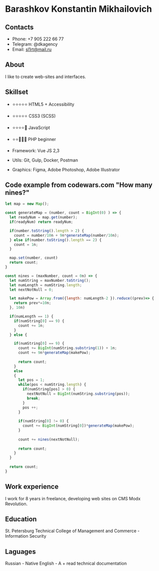 # Barashkov Konstantin Mikhailovich

## Contacts
* Phone: +7 905 222 66 77
* Telegram: @dkagency
* Email: sl1rt@mail.ru

## About 
I like to create web-sites and interfaces.

## Skillset
* ⭐⭐⭐⭐⭐ HTML5 + Accessibility
* ⭐⭐⭐⭐⭐ CSS3 (SCSS)
* ⭐⭐⭐⭐📕 JavaScript
* ⭐⭐📕📕📕 PHP beginner

* Framework: Vue JS 2,3
* Utils: Git, Gulp, Docker, Postman
* Graphics: Figma, Adobe Photoshop, Adobe Illustrator

## Code example from codewars.com "How many nines?"

```javascript
let map = new Map();

const generateMap = (number, count = BigInt(0) ) => {
  let readyNum = map.get(number);
  if(readyNum) return readyNum;

  if(number.toString().length > 2) {
    count = number/10n + 9n*generateMap(number/10n);
  } else if(number.toString().length == 2) {
    count = 1n;
  }

  map.set(number, count)
  return count;
}

const nines = (maxNumber, count = 0n) => {
  let numString = maxNumber.toString();  
  let numLength = numString.length;
  let nextNotNull = 0;

  let makePow = Array.from({length: numLength-2 }).reduce((prev)=> {
    return prev*=10n;
  }, 10n)

  if(numLength == 1) {
    if(numString[0] == 9) {
      count += 1n;
    }
  } else {

    if(numString[0] == 9) {
      count += BigInt(numString.substring(1)) + 1n;
      count += 9n*generateMap(makePow);
      
      return count;
    }
    else
    {
      let pos = 1;
      while(pos < numString.length) {
        if(numString[pos] > 0) {
          nextNotNull = BigInt(numString.substring(pos));        
          break;
        }     
        pos ++;
      }
                  
      if(numString[0] != 0) {
        count += BigInt(numString[0])*generateMap(makePow); 
      }
      
      count += nines(nextNotNull);   
      
      return count;
    }  
  }
    
  return count;
}
```

## Work experience
I work for 8 years in freelance, developing web sites on CMS Modx Revolution.

## Education
St. Petersburg Technical College of Management and Commerce - Information Security

## Laguages
Russian - Native
English - A + read technical documentation